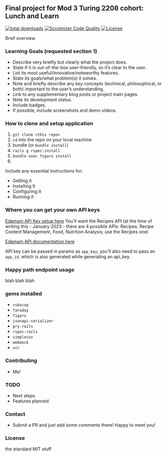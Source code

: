 ## Final project for Mod 3 Turing 2208 cohort: Lunch and Learn

[![total downloads](https://poser.pugx.org/aimeos/aimeos-typo3/d/total.svg)](https://packagist.org/packages/aimeos/aimeos-typo3)
[![Scrutinizer Code Quality](https://scrutinizer-ci.com/g/aimeos/aimeos-typo3/badges/quality-score.png?b=master)](https://scrutinizer-ci.com/g/aimeos/aimeos-typo3/?branch=master)
[![License](https://poser.pugx.org/aimeos/aimeos-typo3/license.svg)](https://packagist.org/packages/aimeos/aimeos-typo3)

Brief overview

### Learning Goals (requested section 1)
- Describe very briefly but clearly what the project does.
- State if it is out-of-the-box user-friendly, so it’s clear to the user.
- List its most useful/innovative/noteworthy features.
- State its goals/what problem(s) it solves.
- Note and briefly describe any key concepts (technical, philosophical, or both) important to the user’s understanding.
- Link to any supplementary blog posts or project main pages.
- Note its development status.
- Include badges.
- If possible, include screenshots and demo videos.

### How to clone and setup application

1. `git clone <this repo>`
2. `cd` into the repo on your local machine
3. bundle (or `bundle install`)
4. `rails g rspec:install`
5. `bundle exec figaro install`
6.


Include any essential instructions for:
- Getting it
- Installing It
- Configuring It
- Running it

### Where you can get your own API keys

[Edamam API Key setup here](https://www.edamam.com/)
You'll want the Recipes API (at the time of writing this - January 2023 - there are 4 possible APIs: Recipes, Recipe Content Management, Food, Nutrition Analysis; use the Recipes one)

[Edamam API documentation here](https://developer.edamam.com/edamam-docs-recipe-api)

API key can be passed in params as `app_key`; you'll also need to pass an `app_id`, which is also generated while generating an api_key.

### Happy path endpoint usage

blah blah blah

### gems installed

- `rubocop`
- `faraday`
- `figaro`
- `jsonapi-serializer`
- `pry-rails`
- `rspec-rails`
- `simplecov`
- `webmock`
- `vcr`

### Contributing
- Me!

### TODO
- Next steps
- Features planned

### Contact
- Submit a PR and just add some comments there! Happy to meet you!

### License
the standard MIT stuff
